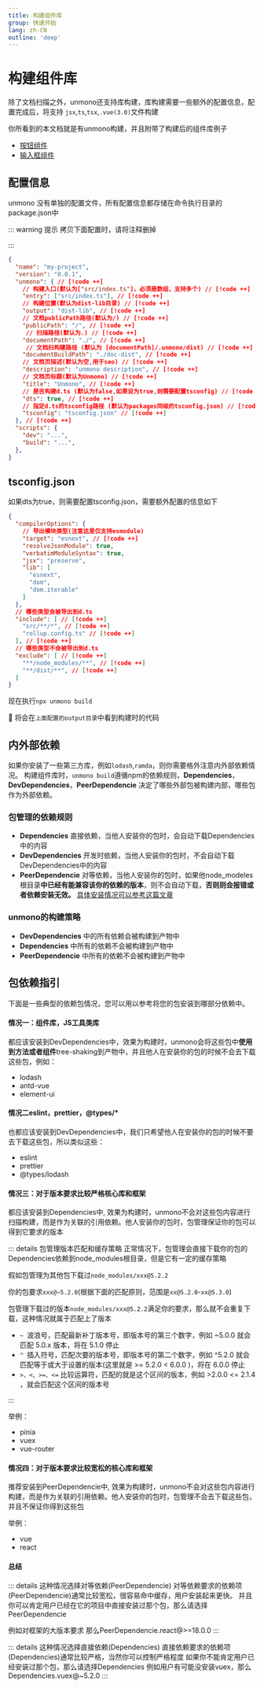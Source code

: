 ```yaml
---
title: 构建组件库
group: 快速开始
lang: zh-CN
outline: 'deep'
---
```


# 构建组件库

除了文档扫描之外，unmono还支持库构建，库构建需要一些额外的配置信息，配置完成后，将支持 `jsx`,`ts`,`tsx`,`.vue(3.0)`文件构建


你所看到的本文档就是有unmono构建，并且附带了构建后的组件库例子<br/>

* [按钮组件](../components/04按钮组件.md)
* [输入框组件](../components/04输入框组件.md)



## 配置信息
unmono 没有单独的配置文件，所有配置信息都存储在命令执行目录的package.json中

::: warning 提示
拷贝下面配置时，请将注释删掉

:::

```json
{
  "name": "my-project",
  "version": "0.0.1",
  "unmono": { // [!code ++]
    // 构建入口(默认为["src/index.ts"]，必须是数组，支持多个) // [!code ++]
    "entry": ["src/index.ts"], // [!code ++]
    // 构建位置(默认为dist-lib目录) // [!code ++]
    "output": "dist-lib", // [!code ++]
    // 文档publicPath路径(默认为/) // [!code ++]
    "publicPath": "/", // [!code ++]
     // 扫描路径(默认为.) // [!code ++]
    "documentPath": "./", // [!code ++]
     // 文档扫构建路径 (默认为 [documentPath]/.unmono/dist) // [!code ++]
    "documentBuildPath": "./doc-dist", // [!code ++]
    // 文档页描述(默认为空,用于seo) // [!code ++]
    "description": "unmono description", // [!code ++]
    // 文档页标题(默认为Unmono) // [!code ++]
    "title": "Unmono", // [!code ++]
    // 是否构建d.ts (默认为false,如果设为true,则需要配置tsconfig) // [!code ++]
    "dts": true, // [!code ++]
    // 指定d.ts的tsconfig路径 (默认为packages同级的tsconfig.json) // [!code ++]
    "tsconfig": "tsconfig.json" // [!code ++]
  }, // [!code ++]
  "scripts": {
    "dev": "...",
    "build": "...",
  },
}
```
## tsconfig.json

如果dts为true，则需要配置tsconfig.json，需要额外配置的信息如下

```json
{
  "compilerOptions": {
    // 导出模块类型(注意这里仅支持esmodule) 
    "target": "esnext", // [!code ++]
    "resolveJsonModule": true,
    "verbatimModuleSyntax": true,
    "jsx": "preserve",
    "lib": [
      "esnext",
      "dom",
      "dom.iterable"
    ]
  },
  // 哪些类型会被导出到d.ts 
  "include": [ // [!code ++]
    "src/**/*", // [!code ++]
    "rollup.config.ts" // [!code ++]
  ], // [!code ++]
  // 哪些类型不会被导出到d.ts 
  "exclude": [ // [!code ++]
    "**/node_modules/**", // [!code ++]
    "**/dist/**", // [!code ++]
  ]
}
```

现在执行`npx unmono build`

🎉 将会在`上面配置的output目录`中看到构建时的代码

## 内外部依赖

如果你安装了一些第三方库，例如`lodash`,`ramda`，则你需要格外注意内外部依赖情况。
构建组件库时，`unmono build`遵循npm的依赖规则，**Dependencies**，**DevDependencies**，**PeerDependencie** 决定了哪些外部包被构建内部，哪些包作为外部依赖。

 

### 包管理的依赖规则

- **Dependencies** 直接依赖，当他人安装你的包时，会自动下载Dependencies中的内容
- **DevDependencies** 开发时依赖，当他人安装你的包时，不会自动下载DevDependencies中的内容
- **PeerDependencie** 对等依赖，当他人安装你的包时，如果他node_modeles根目录**中已经有能兼容该你的依赖的版本**，则不会自动下载，**否则则会报错或者依赖安装无效。** [具体安装情况可以参考这篇文章](https://juejin.cn/post/7170716245762048036#heading-1)



### unmono的构建策略


- **DevDependencies** 中的所有依赖会被构建到产物中
- **Dependencies** 中所有的依赖不会被构建到产物中
- **PeerDependencie** 中所有的依赖不会被构建到产物中


## 包依赖指引
下面是一些典型的依赖包情况，您可以用以参考将您的包安装到哪部分依赖中。

#### 情况一：组件库，JS工具类库
都应该安装到DevDependencies中，效果为构建时，unmono会将这些包中**使用到方法或者组件**tree-shaking到产物中，并且他人在安装你的包的时候不会去下载这些包，例如：

* lodash
* antd-vue
* element-ui

#### 情况二eslint，prettier，@types/*
也都应该安装到DevDependencies中，我们只希望他人在安装你的包的时候不要去下载这些包，所以类似这些：

* eslint
* prettier
* @types/lodash

#### 情况三：对于版本要求比较严格核心库和框架 

都应该安装到Dependencies中, 效果为构建时，unmono不会对这些包内容进行扫描构建，而是作为关联的引用依赖。他人安装你的包时，包管理保证你的包可以得到它要求的版本

::: details 包管理版本匹配和缓存策略
正常情况下，包管理会直接下载你的包的Dependencies依赖到node_modules根目录，但是它有一定的缓存策略

假如包管理为其他包下载过`node_modules/xxx@5.2.2`

你的包要求`xxx@~5.2.0`(根据下面的匹配原则，范围是`xx@5.2.0`-`xx@5.3.0`)

包管理下载过的版本`node_modules/xxx@5.2.2`满足你的要求，那么就不会重复下载，这种情况就属于匹配上了版本

* `~ `波浪号，匹配最新补丁版本号，即版本号的第三个数字，例如 ~5.0.0 就会匹配 5.0.x 版本，将在 5.1.0 停止
* `^ `插入符号，匹配次要的版本号，即版本号的第二个数字，例如 ^5.2.0 就会匹配等于或大于设置的版本(这里就是 >= 5.2.0 < 6.0.0 )，将在 6.0.0 停止
* `>、<、>=、<=` 比较运算符，匹配的就是这个区间的版本，例如 >2.0.0 <= 2.1.4 ，就会匹配这个区间的版本号

:::

举例：
* pinia
* vuex
* vue-router

#### 情况四：对于版本要求比较宽松的核心库和框架

推荐安装到PeerDependencie中, 效果为构建时，unmono不会对这些包内容进行构建，而是作为关联的引用依赖。他人安装你的包时，包管理不会去下载这些包，并且不保证你得到这些包

举例：
* vue
* react


#### 总结

::: details 这种情况选择对等依赖(PeerDependencie)
对等依赖要求的依赖项(PeerDependencie)通常比较宽松，很容易命中缓存，用户安装起来更快。
并且你可以肯定用户已经在它的项目中直接安装过那个包，那么请选择PeerDependencie

例如对框架的大版本要求 那么PeerDependencie.react@>=18.0.0
:::


::: details 这种情况选择直接依赖(Dependencies)
直接依赖要求的依赖项(Dependencies)通常比较严格，当然你可以控制严格程度
如果你不能肯定用户已经安装过那个包，那么请选择Dependencies
例如用户有可能没安装vuex，那么Dependencies.vuex@~5.2.0
:::







